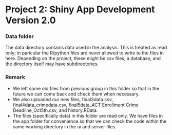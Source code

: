 # Project 2: Shiny App Development Version 2.0

### Data folder

The data directory contains data used in the analysis. This is treated as read only; in paricular the R/python files are never allowed to write to the files in here. Depending on the project, these might be csv files, a database, and the directory itself may have subdirectories.

### Remark

- We left some old files from previous group in this folder so that in the future we can come back and check them when necessary.
- We also uploaded our new files, final3data.csv, final4data_crimedata.csv, final5data_ACT Enrollment Crime Deadline_Oct5th.csv, and history.RData.
- The files (specifically data) in this folder are read only. We have files in the app folder for convenience so that we can check the code within the same working directory in the ui and server files. 
